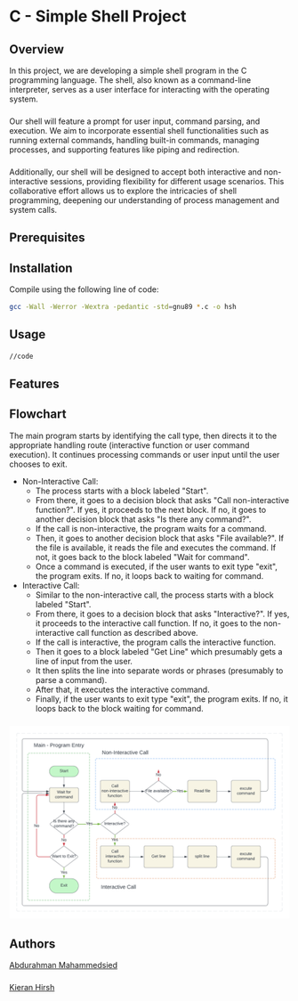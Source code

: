 # C - Simple Shell Project

## Overview
In this project, we are developing a simple shell program in the C programming language. The shell, also known as a command-line interpreter, serves as a user interface for interacting with the operating system.
###
Our shell will feature a prompt for user input, command parsing, and execution. We aim to incorporate essential shell functionalities such as running external commands, handling built-in commands, managing processes, and supporting features like piping and redirection. 
###
Additionally, our shell will be designed to accept both interactive and non-interactive sessions, providing flexibility for different usage scenarios. This collaborative effort allows us to explore the intricacies of shell programming, deepening our understanding of process management and system calls.

## Prerequisites


## Installation

Compile using the following line of code:
```sh
gcc -Wall -Werror -Wextra -pedantic -std=gnu89 *.c -o hsh
```

## Usage

```sh
//code
```

## Features


## Flowchart
The main program starts by identifying the call type, then directs it to the appropriate handling route (interactive function or user command execution). It continues processing commands or user input until the user chooses to exit.
- Non-Interactive Call:
  - The process starts with a block labeled "Start".
  - From there, it goes to a decision block that asks "Call non-interactive function?". If yes, it proceeds to the next block. If no, it goes to another decision block that asks "Is there any command?".
  - If the call is non-interactive, the program waits for a command.
  - Then, it goes to another decision block that asks "File available?". If the file is available, it reads the file and executes the command. If not, it goes back to the block labeled "Wait for command".
  - Once a command is executed, if the user wants to exit type "exit", the program exits. If no, it loops back to waiting for command.
- Interactive Call:
  - Similar to the non-interactive call, the process starts with a block labeled "Start".
  - From there, it goes to a decision block that asks "Interactive?". If yes, it proceeds to the interactive call function. If no, it goes to the non-interactive call function as described above.
  - If the call is interactive, the program calls the interactive function.
  - Then it goes to a block labeled "Get Line" which presumably gets a line of input from the user.
  - It then splits the line into separate words or phrases (presumably to parse a command).
  - After that, it executes the interactive command.
  - Finally, if the user wants to exit type "exit", the program exits. If no, it loops back to the block waiting for command.
###
![Flow chart.png](https://github.com/kieranhirsh/holbertonschool-simple_shell/blob/main/Flowchart%20(1).png)

## Authors
[Abdurahman Mahammedsied](https://github.com/amirasabdu)
###
[Kieran Hirsh](https://github.com/kieranhirsh)
